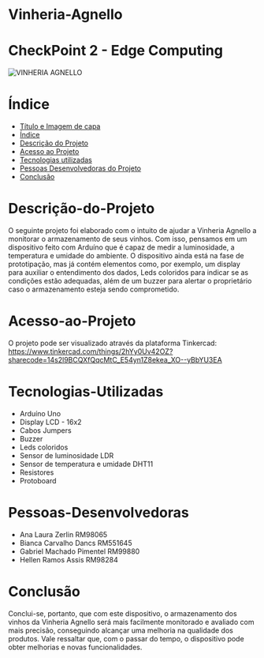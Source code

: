 # Vinheria-Agnello
# CheckPoint 2 - Edge Computing
![VINHERIA AGNELLO](https://user-images.githubusercontent.com/126582480/235809301-a8fc2610-6d99-4d92-b58c-590096e56c1d.png)
# Índice 
* [Título e Imagem de capa](#Vinheria-Agnello)
* [Índice](#índice)
* [Descrição do Projeto](#Descrição-do-Projeto)
* [Acesso ao Projeto](#Acesso-ao-Projeto)
* [Tecnologias utilizadas](#Tecnologias-Utilizadas)
* [Pessoas Desenvolvedoras do Projeto](#Pessoas-Desenvolvedoras)
* [Conclusão](#Conclusão)
# Descrição-do-Projeto
O seguinte projeto foi elaborado com o intuito de ajudar a Vinheria Agnello a monitorar o armazenamento de seus vinhos. Com isso, pensamos em um dispositivo feito com Arduíno que é capaz de medir a luminosidade, a temperatura e umidade do ambiente. O dispositivo ainda está na fase de prototipação, mas já contém elementos como, por exemplo, um display para auxiliar o entendimento dos dados, Leds coloridos para indicar se as condições estão adequadas, além de um buzzer para alertar o proprietário caso o armazenamento esteja sendo comprometido. 
# Acesso-ao-Projeto
O projeto pode ser visualizado através da plataforma Tinkercad:
https://www.tinkercad.com/things/2hYy0Uv42OZ?sharecode=14s2l9BCQXfQqcMtC_E54yn1Z8ekea_XO--yBbYU3EA
# Tecnologias-Utilizadas
* Arduíno Uno
* Display LCD - 16x2
* Cabos Jumpers
* Buzzer
* Leds coloridos
* Sensor de luminosidade LDR
* Sensor de temperatura e umidade DHT11
* Resistores
* Protoboard
# Pessoas-Desenvolvedoras
* Ana Laura Zerlin					RM98065
* Bianca Carvalho Dancs				RM551645
* Gabriel Machado Pimentel			RM99880
* Hellen Ramos Assis				RM98284
# Conclusão
Conclui-se, portanto, que com este dispositivo, o armazenamento dos vinhos da Vinheria Agnello será mais facilmente monitorado e avaliado com mais precisão, conseguindo alcançar uma melhoria na qualidade dos produtos. Vale ressaltar que, com o passar do tempo, o dispositivo pode obter melhorias e novas funcionalidades.